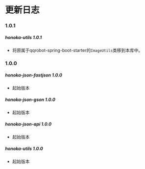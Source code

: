 # 更新日志

### 1.0.1
##### honoka-utils 1.0.1
- 将原属于qqrobot-spring-boot-starter的`ImageUtils`类移到本库中。

### 1.0.0
##### honoka-json-fastjson 1.0.0
- 起始版本

##### honoka-json-gson 1.0.0
- 起始版本

##### honoka-json-api 1.0.0
- 起始版本

##### honoka-utils 1.0.0
- 起始版本
